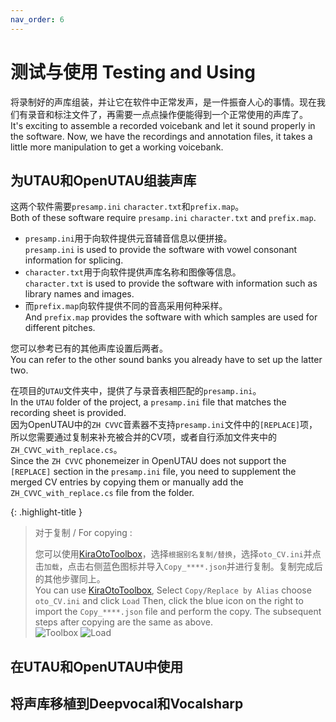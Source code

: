 ```yaml
---
nav_order: 6
---
```


# 测试与使用 Testing and Using

将录制好的声库组装，并让它在软件中正常发声，是一件振奋人心的事情。现在我们有录音和标注文件了，再需要一点点操作便能得到一个正常使用的声库了。  
It's exciting to assemble a recorded voicebank and let it sound properly in the software. Now, we have the recordings and annotation files, it takes a little more manipulation to get a working voicebank.  

## 为UTAU和OpenUTAU组装声库

这两个软件需要`presamp.ini` `character.txt`和`prefix.map`。  
Both of these software require `presamp.ini` `character.txt` and `prefix.map`.  
- `presamp.ini`用于向软件提供元音辅音信息以便拼接。   
  `presamp.ini` is used to provide the software with vowel consonant information for splicing.  
- `character.txt`用于向软件提供声库名称和图像等信息。  
  `character.txt` is used to provide the software with information such as library names and images.  
- 而`prefix.map`向软件提供不同的音高采用何种采样。  
  And `prefix.map` provides the software with which samples are used for different pitches.  

您可以参考已有的其他声库设置后两者。  
You can refer to the other sound banks you already have to set up the latter two.  

在项目的`UTAU`文件夹中，提供了与录音表相匹配的`presamp.ini`。  
In the `UTAU` folder of the project, a `presamp.ini` file that matches the recording sheet is provided.  
因为OpenUTAU中的`ZH CVVC`音素器不支持`presamp.ini`文件中的`[REPLACE]`项，所以您需要通过复制来补充被合并的CV项，或者自行添加文件夹中的`ZH_CVVC_with_replace.cs`。  
Since the `ZH CVVC` phonemeizer in OpenUTAU does not support the `[REPLACE]` section in the `presamp.ini` file, you need to supplement the merged CV entries by copying them or manually add the `ZH_CVVC_with_replace.cs` file from the folder.  

{: .highlight-title }
> 对于复制 / For copying :
>
> 您可以使用[KiraOtoToolbox](https://github.com/shine5402/KiraOtoToolbox)，选择`根据别名复制/替换`，选择`oto_CV.ini`并点击`加载`，点击右侧蓝色图标并导入`Copy_****.json`并进行复制。复制完成后的其他步骤同上。  
> You can use [KiraOtoToolbox](https://github.com/shine5402/KiraOtoToolbox), Select `Copy/Replace by Alias` choose `oto_CV.ini` and click `Load` Then, click the blue icon on the right to import the `Copy_****.json` file and perform the copy. The subsequent steps after copying are the same as above.  
> ![Toolbox](/assets/KO1.webp) ![Load](/assets/KO2.webp)   

## 在UTAU和OpenUTAU中使用

## 将声库移植到Deepvocal和Vocalsharp